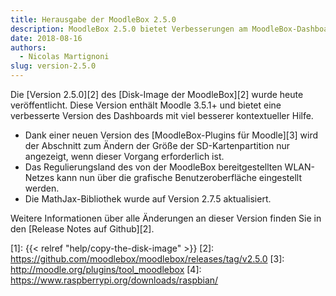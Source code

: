 ```yaml
---
title: Herausgabe der MoodleBox 2.5.0
description: MoodleBox 2.5.0 bietet Verbesserungen am MoodleBox-Dashboard, einschließlich einer besseren kontextuellen Hilfe.
date: 2018-08-16
authors:
  - Nicolas Martignoni
slug: version-2.5.0
---
```


Die [Version 2.5.0][2] des [Disk-Image der MoodleBox][2] wurde heute veröffentlicht. Diese Version enthält Moodle 3.5.1+ und bietet eine verbesserte Version des Dashboards mit viel besserer kontextueller Hilfe.

  - Dank einer neuen Version des [MoodleBox-Plugins für Moodle][3] wird der Abschnitt zum Ändern der Größe der SD-Kartenpartition nur angezeigt, wenn dieser Vorgang erforderlich ist.
  - Das Regulierungsland des von der MoodleBox bereitgestellten WLAN-Netzes kann nun über die grafische Benutzeroberfläche eingestellt werden.
  - Die MathJax-Bibliothek wurde auf Version 2.7.5 aktualisiert.

Weitere Informationen über alle Änderungen an dieser Version finden Sie in den [Release Notes auf Github][2].

 [1]: {{< relref "help/copy-the-disk-image" >}}
 [2]: https://github.com/moodlebox/moodlebox/releases/tag/v2.5.0
 [3]: http://moodle.org/plugins/tool_moodlebox
 [4]: https://www.raspberrypi.org/downloads/raspbian/
